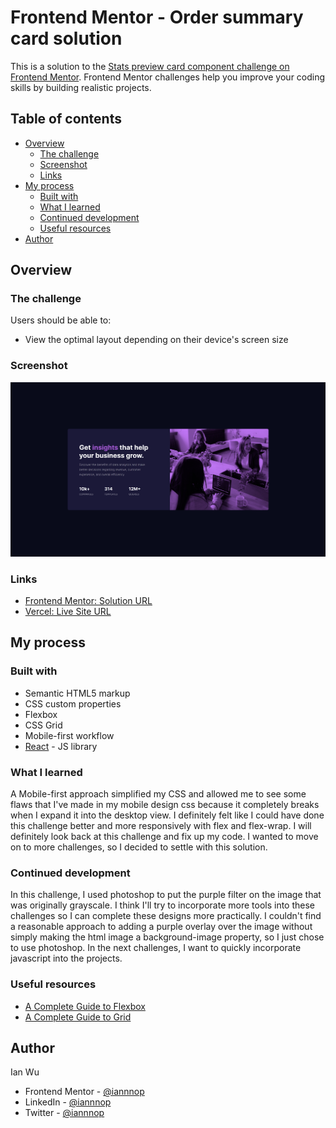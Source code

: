 # Frontend Mentor - Order summary card solution

This is a solution to the [Stats preview card component challenge on Frontend Mentor](https://www.frontendmentor.io/challenges/stats-preview-card-component-8JqbgoU62). Frontend Mentor challenges help you improve your coding skills by building realistic projects.

## Table of contents

- [Overview](#overview)
  - [The challenge](#the-challenge)
  - [Screenshot](#screenshot)
  - [Links](#links)
- [My process](#my-process)
  - [Built with](#built-with)
  - [What I learned](#what-i-learned)
  - [Continued development](#continued-development)
  - [Useful resources](#useful-resources)
- [Author](#author)

## Overview

### The challenge

Users should be able to:

- View the optimal layout depending on their device's screen size

### Screenshot

![](./desktop-stats-preview-card-component.png)

### Links

- [Frontend Mentor: Solution URL]()
- [Vercel: Live Site URL]()

## My process

### Built with

- Semantic HTML5 markup
- CSS custom properties
- Flexbox
- CSS Grid
- Mobile-first workflow
- [React](https://reactjs.org/) - JS library

### What I learned

A Mobile-first approach simplified my CSS and allowed me to see some flaws that I've made in my mobile design css because it completely breaks when I expand it into the desktop view. I definitely felt like I could have done this challenge better and more responsively with flex and flex-wrap. I will definitely look back at this challenge and fix up my code. I wanted to move on to more challenges, so I decided to settle with this solution.

### Continued development

In this challenge, I used photoshop to put the purple filter on the image that was originally grayscale. I think I'll try to incorporate more tools into these challenges so I can complete these designs more practically. I couldn't find a reasonable approach to adding a purple overlay over the image without simply making the html image a background-image property, so I just chose to use photoshop. In the next challenges, I want to quickly incorporate javascript into the projects.

### Useful resources

- [A Complete Guide to Flexbox](https://css-tricks.com/snippets/css/a-guide-to-flexbox/)
- [A Complete Guide to Grid](https://css-tricks.com/snippets/css/complete-guide-grid/)

## Author
Ian Wu

- Frontend Mentor - [@iannnop](https://www.frontendmentor.io/profile/iannnop)
- LinkedIn - [@iannnop](https://www.linkedin.com/in/iannnop/)
- Twitter - [@iannnop](https://www.twitter.com/iannnop)